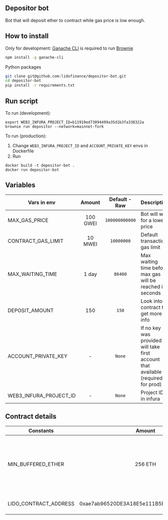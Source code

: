 ## Depositor bot
Bot that will deposit ether to contract while gas price is low enough.

## How to install

Only for development: [Ganache CLI](https://github.com/trufflesuite/ganache-cli) is required to run [Brownie](https://github.com/eth-brownie/brownie)

```bash 
npm install -g ganache-cli
```

Python packages
```bash
git clone git@github.com:lidofinance/depositor-bot.git
cd depositor-bot
pip install -r requirements.txt
```

## Run script

To run (development): 
```
export WEB3_INFURA_PROJECT_ID=b11919ed73094499a35d1b3fa338322a
brownie run depositor --network=mainnet-fork
```

To run (production):
1. Change `WEB3_INFURA_PROJECT_ID` and `ACCOUNT_PRIVATE_KEY` envs in Dockerfile
2. Run
```
docker build -t depositor-bot .
docker run depositor-bot
```

## Variables 

| Vars in env                   | Amount     | Default - Raw            | Description |
| -------------                 | :--------: | :---------:    | :----- |
| MAX_GAS_PRICE                 | 100 GWEI   | `100000000000` | Bot will wait for a lower price |
| CONTRACT_GAS_LIMIT            | 10 MWEI    | `10000000`     | Default transaction gas limit |
| MAX_WAITING_TIME              | 1 day      | `86400`        | Max waiting time before max gas will be reached in seconds |
| DEPOSIT_AMOUNT                | 150        | `150`          | Look into contract to get more info |
| ACCOUNT_PRIVATE_KEY           | -          | `None`         | If no key was provided - will take first account that available (required for prod) |
| WEB3_INFURA_PROJECT_ID        | -          | `None`         | Project ID in infura |


## Contract details

| Constants                     | Amount     | Description |
| -------------                 | :--------: | :----- |
| MIN_BUFFERED_ETHER            | 256 ETH    | This contract should contain at least 256 ETH buffered to be able to deposit |
| LIDO_CONTRACT_ADDRESS         | 0xae7ab96520DE3A18E5e111B5EaAb095312D7fE84 | Lido contract address |
